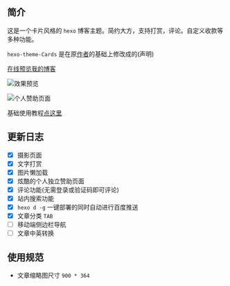 ## 简介 
这是一个卡片风格的 `hexo` 博客主题。简约大方，支持打赏，评论。自定义收款等多种功能。

`hexo-theme-Cards` 是在原[作者](https://github.com/Mrminfive/hexo-theme-skapp)的基础上修改成的(声明)

[在线预览我的博客](https://blog.adymilk.cn/)

![效果预览](http://oe3vwrk94.bkt.clouddn.com/20180605-1.jpg)

![个人赞助页面](http://oe3vwrk94.bkt.clouddn.com/20180610-2.png)

基础使用教程[点这里](https://github.com/adymilk/hexo-theme-Cards/blob/master/README-cn.md)

## 更新日志

- [x] 摄影页面
- [x] 文字打赏
- [x] 图片懒加载
- [x] 炫酷的个人独立赞助页面
- [x] 评论功能(无需登录或验证码即可评论)
- [x] 站内搜索功能
- [x] `hexo d -g` 一键部署的同时自动进行百度推送
- [x] 文章分类 `TAB`
- [ ] 移动端侧边栏导航
- [ ] 文章中英转换

## 使用规范

- 文章缩略图尺寸 `900 * 364`


